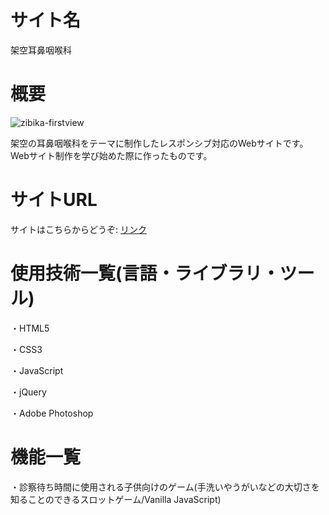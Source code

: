 サイト名
====

架空耳鼻咽喉科

概要
===

![zibika-firstview](https://user-images.githubusercontent.com/68333078/92332016-94896300-f0b5-11ea-87f8-9c3fa61e54d3.jpg)

架空の耳鼻咽喉科をテーマに制作したレスポンシブ対応のWebサイトです。Webサイト制作を学び始めた際に作ったものです。

サイトURL
===
サイトはこちらからどうぞ: [リンク](https://www.introsample.com/)


使用技術一覧(言語・ライブラリ・ツール)
===

・HTML5

・CSS3

・JavaScript

・jQuery

・Adobe Photoshop

機能一覧
===

・診察待ち時間に使用される子供向けのゲーム(手洗いやうがいなどの大切さを知ることのできるスロットゲーム/Vanilla JavaScript)
